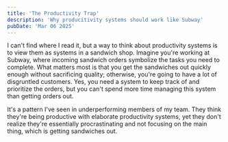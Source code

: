 ```yaml
---
title: 'The Productivity Trap'
description: 'Why producitivity systems should work like Subway'
pubDate: 'Mar 06 2025'
---
```


I can't find where I read it, but a way to think about productivity systems is to view them as systems in a sandwich shop. Imagine you're working at Subway, where incoming sandwich orders symbolize the tasks you need to complete. What matters most is that you get the sandwiches out quickly enough without sacrificing quality; otherwise, you're going to have a lot of disgruntled customers. Yes, you need a system to keep track of and prioritize the orders, but you can't spend more time managing this system than getting orders out.

It's a pattern I've seen in underperforming members of my team. They think they're being productive with elaborate productivity systems, yet they don't realize they're essentially procrastinating and not focusing on the main thing, which is getting sandwiches out.
